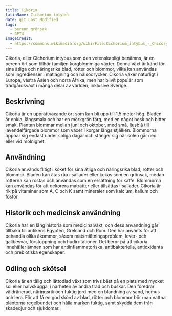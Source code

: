 ```yaml
---
title: Cikoria
latinName: Cichorium intybus
date: git Last Modified
tags:
  - perenn grönsak
  - GPT4
imageCredit:
  - https://commons.wikimedia.org/wiki/File:Cichorium_intybus_-_Chicory_04.jpg
---
```


Cikoria, eller Cichorium intybus som den vetenskapligt benämns, är en perenn ört som tillhör familjen korgblommiga växter. Denna växt är känd för sina ätliga och näringsrika blad, rötter och blommor, vilka kan användas som ingredienser i matlagning och hälsodrycker. Cikoria växer naturligt i Europa, västra Asien och norra Afrika, men har blivit populär som trädgårdsväxt i många delar av världen, inklusive Sverige.

## Beskrivning

Cikoria är en upprättväxande ört som kan bli upp till 1,5 meter hög. Bladen är enkla, långsmala och har en mörkgrön färg, med en något besk och bitter smak. Plantan blommar mellan juni och oktober, med små, ljusblå till lavendelfärgade blommor som växer i korgar längs stjälken. Blommorna öppnar sig endast under soliga dagar och stänger sig när solen går ned eller vid molnighet.

## Användning

Cikoria används flitigt i köket för sina ätliga och näringsrika blad, rötter och blommor. Bladen kan ätas råa i sallader eller kokas som en grönsak, medan rötterna kan rostas och användas som en ersättning för kaffe. Blommorna kan användas för att dekorera maträtter eller tillsättas i sallader. Cikoria är rik på vitaminer som A, C och K samt mineraler som kalcium, kalium och fosfor.

## Historik och medicinsk användning

Cikoria har en lång historia som medicinalväxt, och dess användning går tillbaka till antikens Egypten, Grekland och Rom. Den har använts för att behandla olika åkommor, såsom matsmältningsproblem, lever- och gallbesvär, förstoppning och hudirritationer. Det beror på att cikoria innehåller ämnen som har antiinflammatoriska, antibakteriella, antioxidanta och prebiotiska egenskaper.

## Odling och skötsel

Cikoria är en tålig och lättodlad växt som trivs bäst på en plats med mycket sol eller halvskugga, i närheten av andra träd och buskar. Den föredrar väldränerad, näringsrik och fuktig jord med en blandning av sand, humus och lera. För att få en god skörd av blad, rötter och blommor bör man vattna plantorna regelbundet och hålla marken fuktig, samt skydda dem från skadedjur och sjukdomar.
